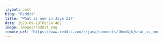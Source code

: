 ```yaml
---
layout: post
blog: "Reddit"
title: "What is new in Java 21?"
date: 2023-09-19T09:14:46Z
image: images/reddit.png
remote_url: "https://www.reddit.com/r/java/comments/16mm3jk/what_is_new_in_java_21/"
---
```

